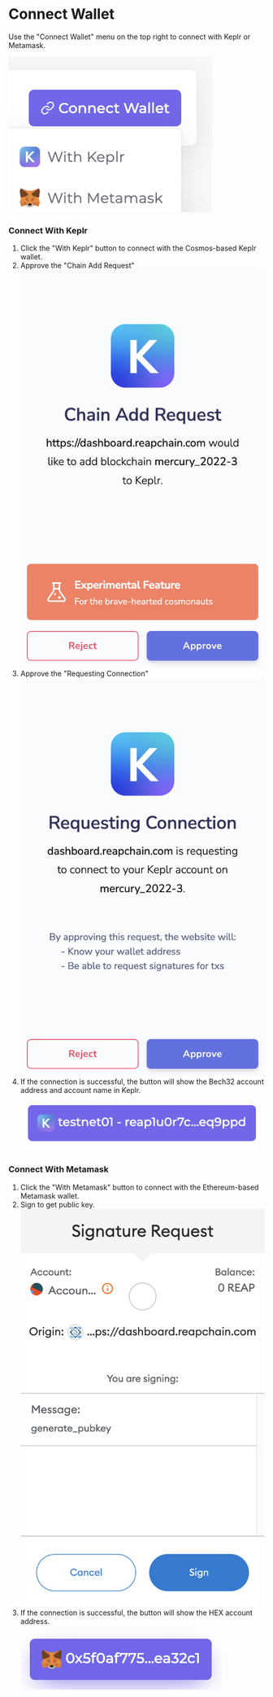 # Connect Wallet

Use the "Connect Wallet" menu on the top right to connect with Keplr or Metamask.

![](<../../../.gitbook/assets/image (54).png>)



### Connect With Keplr

1. Click the "With Keplr" button to connect with the Cosmos-based Keplr wallet.
2. Approve the "Chain Add Request"\
   ![](<../../../.gitbook/assets/image (46).png>)
3. Approve the "Requesting Connection"\
   ![](<../../../.gitbook/assets/image (44).png>)
4. If the connection is successful, the button will show the Bech32 account address and account name in Keplr.\
   ![](<../../../.gitbook/assets/image (60).png>)

### Connect With Metamask

1. Click the "With Metamask" button to connect with the Ethereum-based Metamask wallet.
2. Sign to get public key.\
   ![](<../../../.gitbook/assets/image (13).png>)
3. If the connection is successful, the button will show the HEX account address.\
   ![](<../../../.gitbook/assets/image (53).png>)

